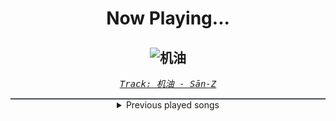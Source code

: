 <div align="center"> 
<h1>Now Playing...</h1>

![机油](https://i.scdn.co/image/ab67616d00001e0263b4eca54061bb5e114884b7)
--
_<samp><a href="https://open.spotify.com/track/5d8nZgParoxKD54UMbiXwL">Track: 机油 - Sān-Z</a></samp>_

<div style="border: 1px #4B5054 solid"></div>
<details>
  <summary>
    Previous played songs
  </summary>
  <table>
    <thead>
      <tr>
        <th>
          Artist
        </th>
        <th>
          Song
        </th>
        <th>
          Link
        </th>
      </tr>
    </thead>
    <tbody>
      <tr><td>Sān-Z</td><td>机油</td><td><a href="https://open.spotify.com/track/5d8nZgParoxKD54UMbiXwL">https://open.spotify.com/track/5d8nZgParoxKD54UMbiXwL</a></td></tr><tr><td>HOYO-MiX</td><td>To All Things Strifeful</td><td><a href="https://open.spotify.com/track/0V0BUwBtJKQGUVUCe6Me3G">https://open.spotify.com/track/0V0BUwBtJKQGUVUCe6Me3G</a></td></tr><tr><td>HOYO-MiX</td><td>King Father of All</td><td><a href="https://open.spotify.com/track/16S2nBNkbAJILUx7XBfXP1">https://open.spotify.com/track/16S2nBNkbAJILUx7XBfXP1</a></td></tr><tr><td>HOYO-MiX</td><td>Battle Hymn of the Golden Blood</td><td><a href="https://open.spotify.com/track/1xg7PfZe6nKf7BLvAw0VtF">https://open.spotify.com/track/1xg7PfZe6nKf7BLvAw0VtF</a></td></tr><tr><td>Whitechapel</td><td>A Visceral Retch</td><td><a href="https://open.spotify.com/track/7dF9CDJyEx8DxhhqwT0dnf">https://open.spotify.com/track/7dF9CDJyEx8DxhhqwT0dnf</a></td></tr><tr><td>Whitechapel</td><td>Diabolic Slumber</td><td><a href="https://open.spotify.com/track/6Ad6DJqWZcXYinQ0IQjAEW">https://open.spotify.com/track/6Ad6DJqWZcXYinQ0IQjAEW</a></td></tr><tr><td>Whitechapel</td><td>Hymns in Dissonance</td><td><a href="https://open.spotify.com/track/4CuCHhr5zHzEwcflWD2jUT">https://open.spotify.com/track/4CuCHhr5zHzEwcflWD2jUT</a></td></tr><tr><td>Whitechapel</td><td>Prisoner 666</td><td><a href="https://open.spotify.com/track/7v8EZIJYaY60RxdXvsnscf">https://open.spotify.com/track/7v8EZIJYaY60RxdXvsnscf</a></td></tr><tr><td>Bury Tomorrow</td><td>Waiting</td><td><a href="https://open.spotify.com/track/76iQOPM8roxMDPDoq9KO21">https://open.spotify.com/track/76iQOPM8roxMDPDoq9KO21</a></td></tr><tr><td>Windwaker</td><td>Venom</td><td><a href="https://open.spotify.com/track/57CMPKuHchSAz4ddX1dUyF">https://open.spotify.com/track/57CMPKuHchSAz4ddX1dUyF</a></td></tr><tr><td>Windwaker</td><td>Hypnotised</td><td><a href="https://open.spotify.com/track/6YKvECGfKIrF6Lf4VKrjZt">https://open.spotify.com/track/6YKvECGfKIrF6Lf4VKrjZt</a></td></tr><tr><td>Windwaker</td><td>Vertigo</td><td><a href="https://open.spotify.com/track/1dgAjlXQjsXJn9osRa6JPV">https://open.spotify.com/track/1dgAjlXQjsXJn9osRa6JPV</a></td></tr><tr><td>Windwaker</td><td>Haunting Me</td><td><a href="https://open.spotify.com/track/0mgTcqZU4uxGp6EtSKvMpW">https://open.spotify.com/track/0mgTcqZU4uxGp6EtSKvMpW</a></td></tr><tr><td>Windwaker</td><td>Get Out</td><td><a href="https://open.spotify.com/track/6Tu0awteujRw5KJw9SFx3t">https://open.spotify.com/track/6Tu0awteujRw5KJw9SFx3t</a></td></tr><tr><td>Windwaker</td><td>Villain</td><td><a href="https://open.spotify.com/track/5Ni5bj9nOzpsZngUc0YsxY">https://open.spotify.com/track/5Ni5bj9nOzpsZngUc0YsxY</a></td></tr><tr><td>Windwaker</td><td>The Wall</td><td><a href="https://open.spotify.com/track/2CEGGQaGo8sG74Dm9nPFi7">https://open.spotify.com/track/2CEGGQaGo8sG74Dm9nPFi7</a></td></tr><tr><td>Windwaker</td><td>Break The Rules</td><td><a href="https://open.spotify.com/track/35ZkA9cbXvnJNVw8pDGqol">https://open.spotify.com/track/35ZkA9cbXvnJNVw8pDGqol</a></td></tr><tr><td>Windwaker</td><td>Fractured State of Mind</td><td><a href="https://open.spotify.com/track/4iX51dJGlEryjzKFWPs7uK">https://open.spotify.com/track/4iX51dJGlEryjzKFWPs7uK</a></td></tr><tr><td>Windwaker</td><td>SIRENS</td><td><a href="https://open.spotify.com/track/2yUVzirIaafrx5mjFEPmKh">https://open.spotify.com/track/2yUVzirIaafrx5mjFEPmKh</a></td></tr><tr><td>Windwaker</td><td>Infinity</td><td><a href="https://open.spotify.com/track/6i3QWndoulZjTQveysYQmz">https://open.spotify.com/track/6i3QWndoulZjTQveysYQmz</a></td></tr>
    </tbody>
  </table>
</details>

</div>
